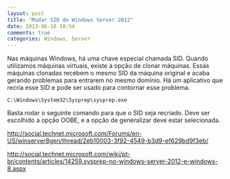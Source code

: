 ```yaml
---
layout: post
title: "Mudar SID do Windows Server 2012"
date: 2013-06-18 18:54
comments: true
categories: Windows, Server
---
```


Nas máquinas Windows, há uma chave especial chamada SID.
Quando utilizamos máquinas virtuais, existe a opção de clonar máquinas.
Essas máquinas clonadas recebem o mesmo SID da máquina original e acaba gerando problemas para entrarem no mesmo domínio.
Há um aplicativo que recria esse SID e pode ser usado para contornar esse problema.

```
C:\Windows\System32\Sysprep\sysprep.exe
```

Basta rodar o seguinte comando para que o SID seja recriado.
Deve ser escolhido a opção OOBE, e a opção de generalizar deve estar selecionada.



http://social.technet.microsoft.com/Forums/en-US/winserver8gen/thread/2eb10003-3f92-4549-b3d9-ef629bd9f3eb/

http://social.technet.microsoft.com/wiki/pt-br/contents/articles/14259.sysprep-no-windows-server-2012-e-windows-8.aspx
